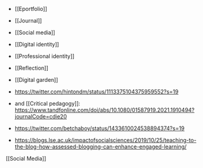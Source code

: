 - [[Eportfolio]]
- [[Journal]]
- [[Social media]]
- [[Digital identity]]
- [[Professional identity]]
- [[Reflection]]
- [[Digital garden]]

- https://twitter.com/hintondm/status/1113375104375959552?s=19
- and [[Critical pedagogy]]: https://www.tandfonline.com/doi/abs/10.1080/01587919.2021.1910494?journalCode=cdie20

- https://twitter.com/betchaboy/status/1433610024538894374?s=19

- https://blogs.lse.ac.uk/impactofsocialsciences/2019/10/25/teaching-to-the-blog-how-assessed-blogging-can-enhance-engaged-learning/

[[Social Media]]
